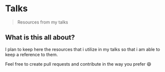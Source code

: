 # Talks

> Resources from my talks

## What is this all about?

I plan to keep here the resources that i utilize in my talks so that i am able to keep a reference to them.

Feel free to create pull requests and contribute in the way you prefer :smile:

